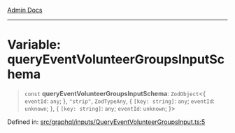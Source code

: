 [Admin Docs](/)

***

# Variable: queryEventVolunteerGroupsInputSchema

> `const` **queryEventVolunteerGroupsInputSchema**: `ZodObject`\<\{ `eventId`: `any`; \}, `"strip"`, `ZodTypeAny`, \{ `[key: string]`: `any`;  `eventId`: `unknown`; \}, \{ `[key: string]`: `any`;  `eventId`: `unknown`; \}\>

Defined in: [src/graphql/inputs/QueryEventVolunteerGroupsInput.ts:5](https://github.com/PalisadoesFoundation/talawa-api/blob/ba7157ff8b26bc2c54d7ad9ad4d0db0ff21eda4d/src/graphql/inputs/QueryEventVolunteerGroupsInput.ts#L5)
